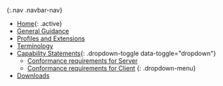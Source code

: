 {:.nav .navbar-nav}
<!-- don't remove the line above - choose what you want  
- [Home](index.html)
- [General Guidance](guidance.html)
- [Profiles and Logical Models](profiles.html)
- [Mappings](structuremaps.html)
- [Extensions](extensions.html)
- [Terminology](terminology.html)
- [Search Parameters](searchparams.html)
- [Capability Statements](capstatements.html)
- [Security](security.html)
- [Examples](examples.html)
- [Downloads](downloads.html)
*****no empty lines****
-->
- [Home](index.html){: .active}
- [General Guidance](guidance.html)
- [Profiles and Extensions](profiles.html)
- [Terminology](terminology.html)
- [Capability Statements<b class="caret" style="caret-color:red"></b>](#){: .dropdown-toggle data-toggle="dropdown"}
    - [Conformance requirements for Server](server-capstatement.html)
    - [Conformance requirements for Client](client-capstatement.html)
    {: .dropdown-menu}
- [Downloads](downloads.html)
